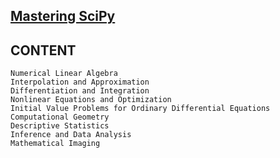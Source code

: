 ## [Mastering SciPy](https://www.packtpub.com/product/mastering-scipy/9781783984749)

## CONTENT
```
Numerical Linear Algebra
Interpolation and Approximation
Differentiation and Integration
Nonlinear Equations and Optimization
Initial Value Problems for Ordinary Differential Equations
Computational Geometry
Descriptive Statistics
Inference and Data Analysis
Mathematical Imaging
```
